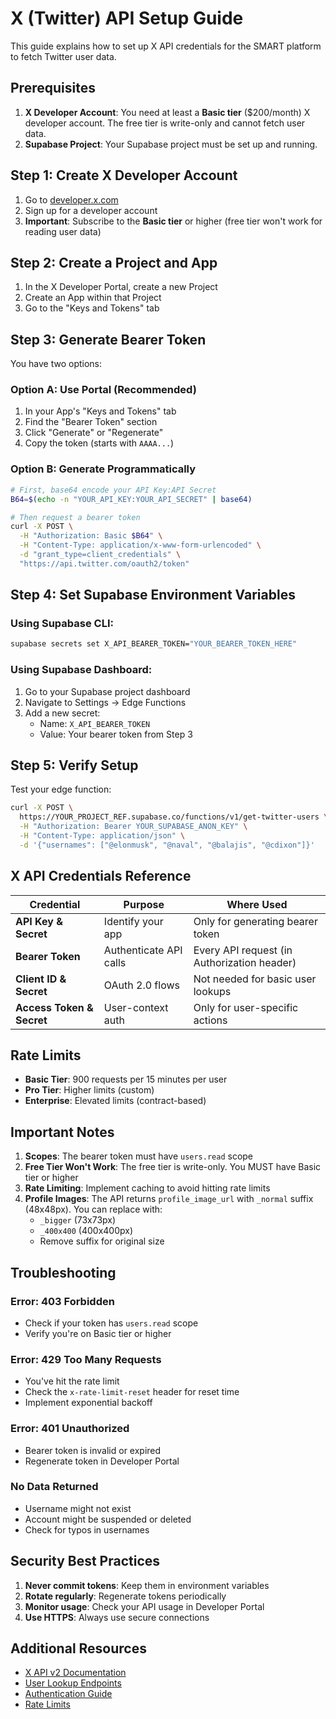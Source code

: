 # X (Twitter) API Setup Guide

This guide explains how to set up X API credentials for the SMART platform to fetch Twitter user data.

## Prerequisites

1. **X Developer Account**: You need at least a **Basic tier** ($200/month) X developer account. The free tier is write-only and cannot fetch user data.
2. **Supabase Project**: Your Supabase project must be set up and running.

## Step 1: Create X Developer Account

1. Go to [developer.x.com](https://developer.x.com)
2. Sign up for a developer account
3. **Important**: Subscribe to the **Basic tier** or higher (free tier won't work for reading user data)

## Step 2: Create a Project and App

1. In the X Developer Portal, create a new Project
2. Create an App within that Project
3. Go to the "Keys and Tokens" tab

## Step 3: Generate Bearer Token

You have two options:

### Option A: Use Portal (Recommended)
1. In your App's "Keys and Tokens" tab
2. Find the "Bearer Token" section
3. Click "Generate" or "Regenerate"
4. Copy the token (starts with `AAAA...`)

### Option B: Generate Programmatically
```bash
# First, base64 encode your API Key:API Secret
B64=$(echo -n "YOUR_API_KEY:YOUR_API_SECRET" | base64)

# Then request a bearer token
curl -X POST \
  -H "Authorization: Basic $B64" \
  -H "Content-Type: application/x-www-form-urlencoded" \
  -d "grant_type=client_credentials" \
  "https://api.twitter.com/oauth2/token"
```

## Step 4: Set Supabase Environment Variables

### Using Supabase CLI:
```bash
supabase secrets set X_API_BEARER_TOKEN="YOUR_BEARER_TOKEN_HERE"
```

### Using Supabase Dashboard:
1. Go to your Supabase project dashboard
2. Navigate to Settings → Edge Functions
3. Add a new secret:
   - Name: `X_API_BEARER_TOKEN`
   - Value: Your bearer token from Step 3

## Step 5: Verify Setup

Test your edge function:
```bash
curl -X POST \
  https://YOUR_PROJECT_REF.supabase.co/functions/v1/get-twitter-users \
  -H "Authorization: Bearer YOUR_SUPABASE_ANON_KEY" \
  -H "Content-Type: application/json" \
  -d '{"usernames": ["@elonmusk", "@naval", "@balajis", "@cdixon"]}'
```

## X API Credentials Reference

| Credential | Purpose | Where Used |
|------------|---------|------------|
| **API Key & Secret** | Identify your app | Only for generating bearer token |
| **Bearer Token** | Authenticate API calls | Every API request (in Authorization header) |
| **Client ID & Secret** | OAuth 2.0 flows | Not needed for basic user lookups |
| **Access Token & Secret** | User-context auth | Only for user-specific actions |

## Rate Limits

- **Basic Tier**: 900 requests per 15 minutes per user
- **Pro Tier**: Higher limits (custom)
- **Enterprise**: Elevated limits (contract-based)

## Important Notes

1. **Scopes**: The bearer token must have `users.read` scope
2. **Free Tier Won't Work**: The free tier is write-only. You MUST have Basic tier or higher
3. **Rate Limiting**: Implement caching to avoid hitting rate limits
4. **Profile Images**: The API returns `profile_image_url` with `_normal` suffix (48x48px). You can replace with:
   - `_bigger` (73x73px)
   - `_400x400` (400x400px)
   - Remove suffix for original size

## Troubleshooting

### Error: 403 Forbidden
- Check if your token has `users.read` scope
- Verify you're on Basic tier or higher

### Error: 429 Too Many Requests
- You've hit the rate limit
- Check the `x-rate-limit-reset` header for reset time
- Implement exponential backoff

### Error: 401 Unauthorized
- Bearer token is invalid or expired
- Regenerate token in Developer Portal

### No Data Returned
- Username might not exist
- Account might be suspended or deleted
- Check for typos in usernames

## Security Best Practices

1. **Never commit tokens**: Keep them in environment variables
2. **Rotate regularly**: Regenerate tokens periodically
3. **Monitor usage**: Check your API usage in Developer Portal
4. **Use HTTPS**: Always use secure connections

## Additional Resources

- [X API v2 Documentation](https://developer.x.com/en/docs/twitter-api)
- [User Lookup Endpoints](https://developer.x.com/en/docs/twitter-api/users/lookup/api-reference)
- [Authentication Guide](https://developer.x.com/en/docs/authentication/overview)
- [Rate Limits](https://developer.x.com/en/docs/twitter-api/rate-limits)